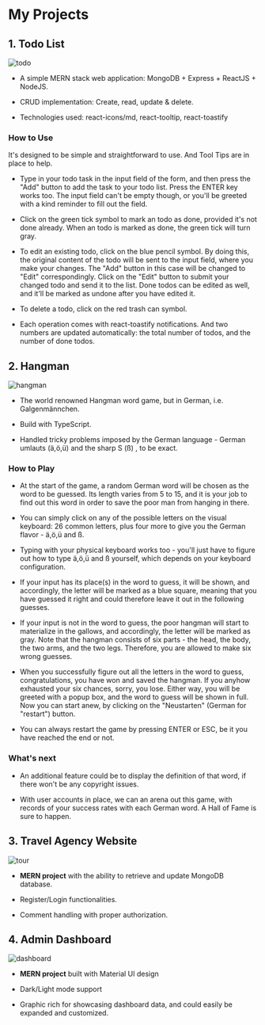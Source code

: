 # My Projects

## 1. Todo List

![todo](src/assets/todo.png)

- A simple MERN stack web application: MongoDB + Express + ReactJS + NodeJS.

- CRUD implementation: Create, read, update & delete.

- Technologies used: react-icons/md, react-tooltip, react-toastify

### How to Use

It's designed to be simple and straightforward to use. And Tool Tips are in place to help. 

- Type in your todo task in the input field of the form, and then press the "Add" button to add the task to your todo list. Press the ENTER key works too. The input field can't be empty though, or you'll be greeted with a kind reminder to fill out the field. 

- Click on the green tick symbol to mark an todo as done, provided it's not done already. When an todo is marked as done, the green tick will turn gray. 

- To edit an existing todo, click on the blue pencil symbol. By doing this, the original content of the todo will be sent to the input field, where you make your changes. The "Add" button in this case will be changed to "Edit" correspondingly. Click on the "Edit" button to submit your changed todo and send it to the list. Done todos can be edited as well, and it'll be marked as undone after you have edited it. 

- To delete a todo, click on the red trash can symbol. 

- Each operation comes with react-toastify notifications. And two numbers are updated automatically: the total number of todos, and the number of done todos. 

## 2. Hangman

![hangman](src/assets/hangman.png)

- The world renowned Hangman word game, but in German, i.e. Galgenmännchen.

- Build with TypeScript.

- Handled tricky problems imposed by the German language - German umlauts (ä,ö,ü) and the sharp S (ß) , to be exact. 

### How to Play

- At the start of the game, a random German word will be chosen as the word to be guessed. Its length varies from 5 to 15, and it is your job to find out this word in order to save the poor man from hanging in there. 

- You can simply click on any of the possible letters on the visual keyboard: 26 common letters, plus four more to give you the German flavor - ä,ö,ü and ß. 

- Typing with your physical keyboard works too - you'll just have to figure out how to type ä,ö,ü and ß yourself, which depends on your keyboard configuration. 

- If your input has its place(s) in the word to guess, it will be shown, and accordingly, the letter will be marked as a blue square, meaning that you have guessed it right and could therefore leave it out in the following guesses. 

- If your input is not in the word to guess, the poor hangman will start to materialize in the gallows, and accordingly, the letter will be marked as gray. Note that the hangman consists of six parts - the head, the body, the two arms, and the two legs. Therefore, you are allowed to make six wrong guesses.

- When you successfully figure out all the letters in the word to guess, congratulations, you have won and saved the hangman. If you anyhow exhausted your six chances, sorry, you lose. Either way, you will be greeted with a popup box, and the word to guess will be shown in full. Now you can start anew, by clicking on the "Neustarten" (German for "restart") button.

- You can always restart the game by pressing ENTER or ESC, be it you have reached the end or not. 

### What's next

- An additional feature could be to display the definition of that word, if there won't be any copyright issues. 

- With user accounts in place, we can an arena out this game, with records of your success rates with each German word. A Hall of Fame is sure to happen. 

## 3. Travel Agency Website

![tour](src/assets/tour.png)

- **MERN project** with the ability to retrieve and update MongoDB database. 

- Register/Login functionalities. 

- Comment handling with proper authorization. 

## 4. Admin Dashboard

![dashboard](src/assets/dashboard.png)

- **MERN project** built with Material UI design

- Dark/Light mode support

- Graphic rich for showcasing dashboard data, and could easily be expanded and customized. 
